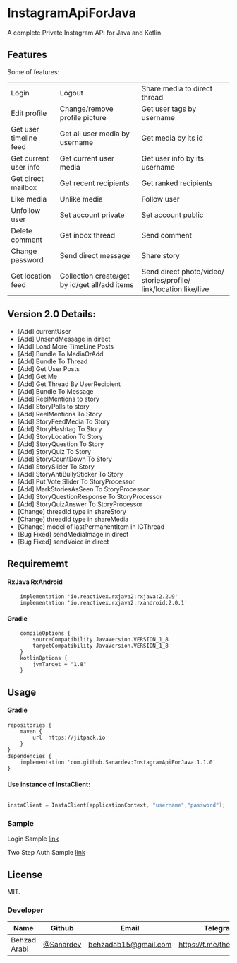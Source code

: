 # InstagramApiForJava
A complete Private Instagram API for Java and Kotlin.

## Features
Some of features:

|    |    |    |
| ------ | ------ | ------ |
| Login | Logout| Share media to direct thread 
| Edit profile | Change/remove profile picture | Get user tags by username |
| Get user timeline feed | Get all user media by username | Get media by its id |
| Get current user info | Get current user media | Get user info by its username 
| Get direct mailbox | Get recent recipients | Get ranked recipients |
| Like media | Unlike media | Follow user |
| Unfollow user | Set account private | Set account public |
| Delete comment | Get inbox thread | Send comment |
| Change password | Send direct message | Share story |
| Get location feed | Collection create/get by id/get all/add items | Send direct photo/video/ stories/profile/ link/location like/live |

## Version 2.0 Details:
- [Add] currentUser
- [Add] UnsendMessage in direct
- [Add] Load More TimeLine Posts
- [Add] Bundle To MediaOrAdd
- [Add] Bundle To Thread
- [Add] Get User Posts
- [Add] Get Me
- [Add] Get Thread By UserRecipient
- [Add] Bundle To Message
- [Add] ReelMentions to story
- [Add] StoryPolls to story
- [Add] ReelMentions To Story
- [Add] StoryFeedMedia To Story
- [Add] StoryHashtag To Story
- [Add] StoryLocation To Story
- [Add] StoryQuestion To Story
- [Add] StoryQuiz To Story
- [Add] StoryCountDown To Story
- [Add] StorySlider To Story
- [Add] StoryAntiBullySticker To Story
- [Add] Put Vote Slider To StoryProcessor
- [Add] MarkStoriesAsSeen To StoryProcessor
- [Add] StoryQuestionResponse To StoryProcessor
- [Add] StoryQuizAnswer To StoryProcessor
- [Change] threadId type in shareStory
- [Change] threadId type in shareMedia
- [Change] model of lastPermanentItem in IGThread
- [Bug Fixed] sendMediaImage in direct
- [Bug Fixed] sendVoice in direct


## Requirememt
#### RxJava RxAndroid
```
    implementation 'io.reactivex.rxjava2:rxjava:2.2.9'
    implementation 'io.reactivex.rxjava2:rxandroid:2.0.1'
```

#### Gradle
```
    compileOptions {
        sourceCompatibility JavaVersion.VERSION_1_8
        targetCompatibility JavaVersion.VERSION_1_8
    }
    kotlinOptions {
        jvmTarget = "1.8"
    }
```

## Usage
#### Gradle
```
repositories {
    maven {
        url 'https://jitpack.io'
    }
}
dependencies {
    implementation 'com.github.Sanardev:InstagramApiForJava:1.1.0'
}
```
#### Use instance of InstaClient:
```kotlin

instaClient = InstaClient(applicationContext, "username","password");
```
### Sample
Login Sample [link](https://github.com/BehzadArabi/Instagram-Api-Java-kotlin/blob/master/app/src/main/java/com/sanardev/instagramapijavatest/MainActivity.kt)

Two Step Auth Sample [link](https://github.com/BehzadArabi/Instagram-Api-Java-kotlin/blob/master/app/src/main/java/com/sanardev/instagramapijavatest/TwoStepAuthActivity.kt)

## License
MIT.

### Developer
| Name | Github | Email | Telegram |
| ------ | ------ | ------ | ------ |
| Behzad Arabi | [@Sanardev](https://github.com/sanardev) | [behzadab15@gmail.com](mailto:behzadab15@gmail.com) | https://t.me/theSanardev |
